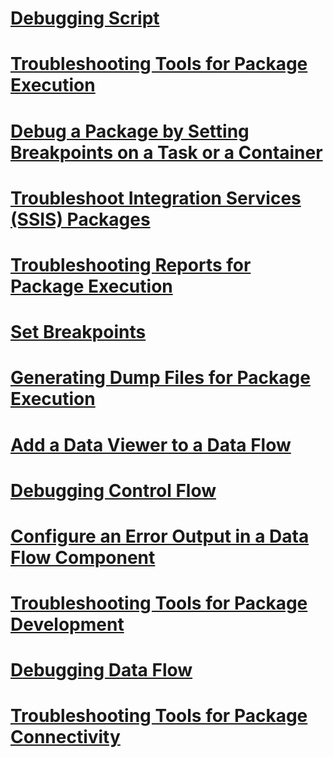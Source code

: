 # [Debugging Script](debugging-script.md)
# [Troubleshooting Tools for Package Execution](troubleshooting-tools-for-package-execution.md)
# [Debug a Package by Setting Breakpoints on a Task or a Container](debug-a-package-by-setting-breakpoints-on-a-task-or-a-container.md)
# [Troubleshoot Integration Services (SSIS) Packages](troubleshoot-integration-services-ssis-packages.md)
# [Troubleshooting Reports for Package Execution](troubleshooting-reports-for-package-execution.md)
# [Set Breakpoints](set-breakpoints.md)
# [Generating Dump Files for Package Execution](generating-dump-files-for-package-execution.md)
# [Add a Data Viewer to a Data Flow](add-a-data-viewer-to-a-data-flow.md)
# [Debugging Control Flow](debugging-control-flow.md)
# [Configure an Error Output in a Data Flow Component](configure-an-error-output-in-a-data-flow-component.md)
# [Troubleshooting Tools for Package Development](troubleshooting-tools-for-package-development.md)
# [Debugging Data Flow](debugging-data-flow.md)
# [Troubleshooting Tools for Package Connectivity](troubleshooting-tools-for-package-connectivity.md)
